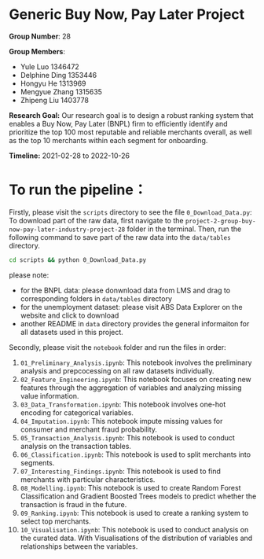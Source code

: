# Generic Buy Now, Pay Later Project

**Group Number**: 28

**Group Members**:
- Yule Luo 1346472
- Delphine Ding 1353446 
- Hongyu He 1313969 
- Mengyue Zhang 1315635 
- Zhipeng Liu 1403778

**Research Goal:** Our research goal is to design a robust ranking system that enables a Buy Now, Pay Later (BNPL) firm to efficiently identify and prioritize the top 100 most reputable and reliable merchants overall, as well as the top 10 merchants within each segment for onboarding.

**Timeline:** 2021-02-28 to 2022-10-26

# To run the pipeline：

Firstly, please visit the `scripts` directory to see the file `0_Download_Data.py`: To download part of the raw data, first navigate to the `project-2-group-buy-now-pay-later-industry-project-28` folder in the terminal. Then, run the following command to save part of the raw data into the `data/tables` directory.
```bash
cd scripts && python 0_Download_Data.py
```
please note: 
- for the BNPL data: please donwnload data from LMS and drag to corresponding folders in `data/tables` directory
- for the unemployment dataset: please visit ABS Data Explorer on the website and click to download
- another README in `data` directory provides the general informaiton for all datasets used in this project.

Secondly, please visit the `notebook` folder and run the files in order:
1. `01_Preliminary_Analysis.ipynb`: This notebook involves the preliminary analysis and prepcocessing on all raw datasets individually.
2. `02_Feature_Engineering.ipynb`: This notebook focuses on creating new features through the aggregation of variables and analyzing missing value information.
3. `03_Data_Transformation.ipynb`: This notebook involves one-hot encoding for categorical variables.
4. `04_Imputation.ipynb`: This notebook impute missing values for consumer and merchant fraud probability.
5. `05_Transaction_Analysis.ipynb`: This notebook is used to conduct analysis on the transaction tables. 
6. `06_Classification.ipynb`: This notebook is used to split merchants into segments. 
7. `07_Interesting_Findings.ipynb`: This notebook is used to find merchants with particular characteristics.
8. `08_Modelling.ipynb`: This notebook is used to create Random Forest Classification and Gradient Boosted Trees models to predict whether the transaction is fraud in the future.
9. `09_Ranking.ipynb`: This notebook is used to create a ranking system to select top merchants. 
10. `10_Visualisation.ipynb`: This notebook is used to conduct analysis on the curated data. With Visualisations of the distribution of variables and relationships between the variables. 